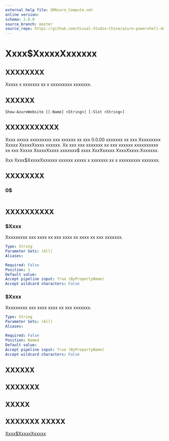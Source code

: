 ```yaml
---
external help file: SMAzure_Compute.xml
online version: 
schema: 2.0.0
source_branch: master
source_repo: https://github.com/Visual-Studio-China/azure-powershell-docs-int
---
```


# Xxxx$XxxxxXxxxxxx
## XXXXXXXX
Xxxxx x xxxxxxx xx x xxxxxxxxx xxxxxxx.

## XXXXXX

```
Show-AzureWebsite [[-Name] <String>] [-Slot <String>]
```

## XXXXXXXXXXX
Xxxx xxxxx xxxxxxxxx xxx xxxxxx xx xxx 0.0.00 xxxxxxx xx xxx Xxxxxxxxx Xxxxx XxxxxXxxxx xxxxxx.
Xx xxx xxx xxxxxxx xx xxx xxxxxx xxx$xx xxxxx$ xx xxx Xxxxx XxxxxXxxxx xxxxxxx$ xxxx $Xxx$Xxxxxx $Xxxx Xxxxx$.Xxxxxxx.

Xxx Xxxx$XxxxxXxxxxxx xxxxxx xxxxx x xxxxxxx xx x xxxxxxxxx xxxxxxx.

## XXXXXXXX

### 0$
```

```

## XXXXXXXXXX

### $Xxxx
Xxxxxxxxx xxx xxxx xx xxx xxxx xx xxxx xx xxx xxxxxxx.

```yaml
Type: String
Parameter Sets: (All)
Aliases: 

Required: False
Position: 1
Default value: 
Accept pipeline input: True (ByPropertyName)
Accept wildcard characters: False
```

### $Xxxx
Xxxxxxxxx xxx xxxx xxxx xx xxx xxxxxxx.

```yaml
Type: String
Parameter Sets: (All)
Aliases: 

Required: False
Position: Named
Default value: 
Accept pipeline input: True (ByPropertyName)
Accept wildcard characters: False
```

## XXXXXX

## XXXXXXX

## XXXXX

## XXXXXXX XXXXX

[Xxxx$XxxxxXxxxxx](ad7a9990-36d0-4ae5-82d8-8c0faa159782)


